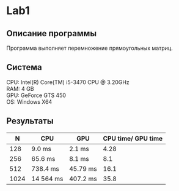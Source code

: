 # Lab1
## Описание программы
Программа выполняет перемножение прямоугольных матриц.

## Система

  CPU: Intel(R) Core(TM) i5-3470 CPU @ 3.20GHz   
  RAM: 4 GB   
  GPU: GeForce GTS 450   
  OS: Windows Х64   
 
## Результаты

| N | CPU | GPU | CPU time/ GPU time |
| --- | --- | --- | --- |
| 128 | 9.0 ms | 2.1 ms | 4.28 |
| 256 | 65.6 ms | 8.1 ms | 8.1 |
| 512 | 738.4 ms | 45.79 ms | 16.1 |
| 1024 | 14 564 ms | 407.2 ms | 35.8 |



